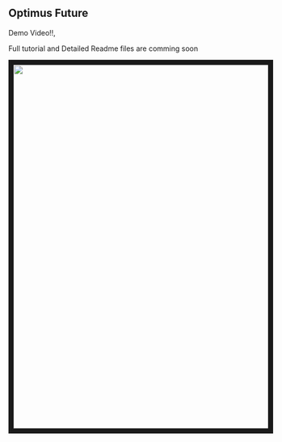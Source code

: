 ## Optimus Future

Demo Video!!,

Full tutorial and Detailed Readme files are comming soon

<a href="http://https://www.youtube.com/watch?v=A8iWvLkExZg
" target="_blank"><img src="https://i.ytimg.com/vi/A8iWvLkExZg/hqdefault.jpg" width="1280" height="720" border="10" /></a>

 
